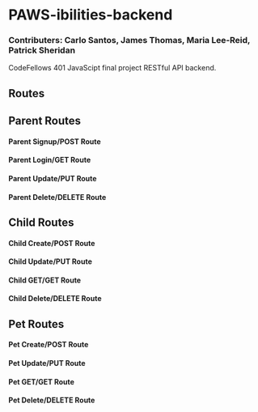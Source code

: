 # PAWS-ibilities-backend

### Contributers: Carlo Santos, James Thomas, Maria Lee-Reid, Patrick Sheridan

CodeFellows 401 JavaScipt final project RESTful API backend. 

## Routes

## Parent Routes
#### Parent Signup/POST Route

#### Parent Login/GET Route

#### Parent Update/PUT Route

#### Parent Delete/DELETE Route




## Child Routes
#### Child Create/POST Route

#### Child Update/PUT Route

#### Child GET/GET Route

#### Child Delete/DELETE Route


## Pet Routes
#### Pet Create/POST Route

#### Pet Update/PUT Route

#### Pet GET/GET Route

#### Pet Delete/DELETE Route

